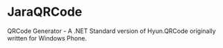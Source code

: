 # JaraQRCode
QRCode Generator - A .NET Standard version of Hyun.QRCode originally written for Windows Phone.
